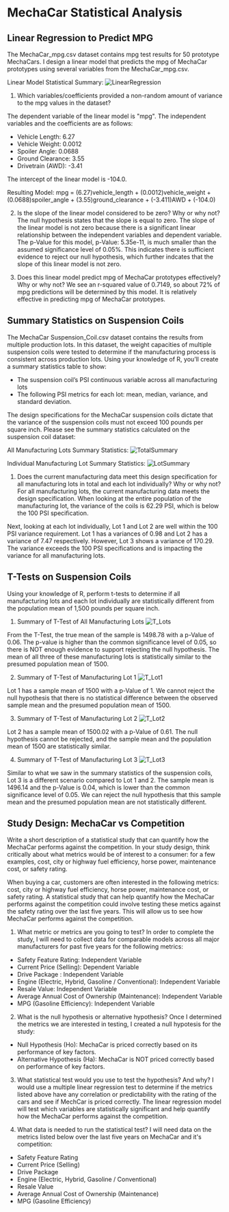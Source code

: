 # MechaCar Statistical Analysis


## Linear Regression to Predict MPG
The MechaCar_mpg.csv dataset contains mpg test results for 50 prototype MechaCars. I design a linear model that predicts the mpg of MechaCar prototypes using several variables from the MechaCar_mpg.csv. 

Linear Model Statistical Summary: 
![LinearRegression](https://github.com/ksung1923/ufos/blob/df02aaa4656538de19e7b181a7571f5b4000cc3e/Resources/Storyboard.png)


1. Which variables/coefficients provided a non-random amount of variance to the mpg values in the dataset?

The dependent variable of the linear model is "mpg". The independent variables and the coefficients are as follows: 
- Vehicle Length: 6.27
- Vehicle Weight: 0.0012
- Spoiler Angle: 0.0688
- Ground Clearance: 3.55
- Drivetrain (AWD): -3.41

The intercept of the linear model is -104.0.

Resulting Model: 
mpg = (6.27)vehicle_length + (0.0012)vehicle_weight + (0.0688)spoiler_angle + (3.55)ground_clearance + (-3.411)AWD + (-104.0)

2. Is the slope of the linear model considered to be zero? Why or why not?
The null hypothesis states that the slope is equal to zero. The slope of the linear model is not zero because there is a significant linear relationship between the independent variables and dependent variable. The p-Value for this model, p-Value: 5.35e-11, is much smaller than the assumed significance level of 0.05%. This indicates there is sufficient evidence to reject our null hypothesis, which further indcates that the slope of this linear model is not zero.

3. Does this linear model predict mpg of MechaCar prototypes effectively? Why or why not?
We see an r-squared value of 0.7149, so about 72% of mpg predictions will be determined by this model. It is relatively effective in predicting mpg of MechaCar prototypes. 


## Summary Statistics on Suspension Coils
The MechaCar Suspension_Coil.csv dataset contains the results from multiple production lots. In this dataset, the weight capacities of multiple suspension coils were tested to determine if the manufacturing process is consistent across production lots. Using your knowledge of R, you’ll create a summary statistics table to show:

- The suspension coil’s PSI continuous variable across all manufacturing lots
- The following PSI metrics for each lot: mean, median, variance, and standard deviation.

The design specifications for the MechaCar suspension coils dictate that the variance of the suspension coils must not exceed 100 pounds per square inch. Please see the summary statistics calculated on the suspension coil dataset: 

All Manufacturing Lots Summary Statistics: 
![TotalSummary](https://github.com/ksung1923/ufos/blob/df02aaa4656538de19e7b181a7571f5b4000cc3e/Resources/Storyboard.png)


Individual Manufacturing Lot Summary Statistics: 
![LotSummary](https://github.com/ksung1923/ufos/blob/df02aaa4656538de19e7b181a7571f5b4000cc3e/Resources/Storyboard.png)


1. Does the current manufacturing data meet this design specification for all manufacturing lots in total and each lot individually? Why or why not?
For all manufacturing lots, the current manufacturing data meets the design specification. When looking at the entire population of the manufacturing lot, the variance of the coils is 62.29 PSI, which is below the 100 PSI specification. 

Next, looking at each lot individually, Lot 1 and Lot 2 are well within the 100 PSI variance requirement. Lot 1 has a variances of 0.98 and Lot 2 has a variance of 7.47 respectively. However, Lot 3 shows a variance of 170.29. The variance exceeds the 100 PSI specifications and is impacting the variance for all manufacturing lots. 


## T-Tests on Suspension Coils
Using your knowledge of R, perform t-tests to determine if all manufacturing lots and each lot individually are statistically different from the population mean of 1,500 pounds per square inch.

1. Summary of T-Test of All Manufacturing Lots
![T_Lots](https://github.com/ksung1923/ufos/blob/df02aaa4656538de19e7b181a7571f5b4000cc3e/Resources/Storyboard.png)

From the T-Test, the true mean of the sample is 1498.78 with a p-Value of 0.06. The p-value is higher than the common significance level of 0.05, so there is NOT enough evidence to support rejecting the null hypothesis. The mean of all three of these manufacturing lots is statistically similar to the presumed population mean of 1500.

2. Summary of T-Test of Manufacturing Lot 1
![T_Lot1](https://github.com/ksung1923/ufos/blob/df02aaa4656538de19e7b181a7571f5b4000cc3e/Resources/Storyboard.png)


Lot 1 has a sample mean of 1500 with a p-Value of 1. We cannot reject the null hypothesis that there is no statistical difference between the observed sample mean and the presumed population mean of 1500.

3. Summary of T-Test of Manufacturing Lot 2
![T_Lot2](https://github.com/ksung1923/ufos/blob/df02aaa4656538de19e7b181a7571f5b4000cc3e/Resources/Storyboard.png)

Lot 2 has a sample mean of 1500.02 with a p-Value of 0.61. The null hypothesis cannot be rejected, and the sample mean and the population mean of 1500 are statistically similar.

4. Summary of T-Test of Manufacturing Lot 3
![T_Lot3](https://github.com/ksung1923/ufos/blob/df02aaa4656538de19e7b181a7571f5b4000cc3e/Resources/Storyboard.png)

Similar to what we saw in the summary statistics of the suspension coils, Lot 3 is a different scenario compared to Lot 1 and 2. The sample mean is 1496.14 and the p-Value is 0.04, which is lower than the common significance level of 0.05. We can reject the null hypothesis that this sample mean and the presumed population mean are not statistically different.


## Study Design: MechaCar vs Competition
Write a short description of a statistical study that can quantify how the MechaCar performs against the competition. In your study design, think critically about what metrics would be of interest to a consumer: for a few examples, cost, city or highway fuel efficiency, horse power, maintenance cost, or safety rating.

When buying a car, customers are often interested in the following metrics: cost, city or highway fuel efficiency, horse power, maintenance cost, or safety rating. A statistical study that can help quantify how the MechaCar performs against the competition could involve testing these metics against the safety rating over the last five years. This will allow us to see how MechaCar performs against the competition.  

1. What metric or metrics are you going to test?
In order to complete the study, I will need to collect data for comparable models across all major manufacturers for past five years for the following metrics:

- Safety Feature Rating: Independent Variable
- Current Price (Selling): Dependent Variable
- Drive Package : Independent Variable
- Engine (Electric, Hybrid, Gasoline / Conventional): Independent Variable
- Resale Value: Independent Variable
- Average Annual Cost of Ownership (Maintenance): Independent Variable
- MPG (Gasoline Efficiency): Independent Variable

2. What is the null hypothesis or alternative hypothesis?
Once I determined the metrics we are interested in testing, I created a null hypotesis for the study: 

- Null Hypothesis (Ho): MechaCar is priced correctly based on its performance of key factors.
- Alternative Hypothesis (Ha): MechaCar is NOT priced correctly based on performance of key factors.

3. What statistical test would you use to test the hypothesis? And why?
I would use a multiple linear regression test to determine if the metrics listed above have any correlation or predictability with the rating of the cars and see if MechCar is priced correctly. The linear regression model will test which variables are statistically significant and help quantify how the MechaCar performs against the competition. 

4. What data is needed to run the statistical test?
I will need data on the metrics listed below over the last five years on MechaCar and it's competition: 

- Safety Feature Rating
- Current Price (Selling)
- Drive Package 
- Engine (Electric, Hybrid, Gasoline / Conventional)
- Resale Value
- Average Annual Cost of Ownership (Maintenance)
- MPG (Gasoline Efficiency)
